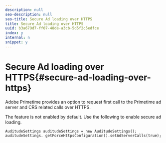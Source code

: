 ```yaml
---
description: null
seo-description: null
seo-title: Secure Ad loading over HTTPS
title: Secure Ad loading over HTTPS
uuid: b3a679d7-ff07-48de-a3cb-5d5f2c5edfce
index: y
internal: n
snippet: y
---
```


# Secure Ad loading over HTTPS{#secure-ad-loading-over-https}

Adobe Primetime provides an option to request first call to the Primetime ad server and CRS related calls over HTTPS.

The feature is not enabled by default. Use the following to enable secure ad loading.

```
AuditudeSettings auditudeSettings = new AuditudeSettings(); 
auditudeSettings. getForceHttpsConfiguration().setAdServerCalls(true);
```

